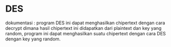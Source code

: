 # DES

dokumentasi : program DES ini dapat menghasilkan chipertext dengan cara decrypt dimana hasil chipertext ini didapatkan dari plaintext dan key yang random, program ini dapat menghasilkan suatu chipertext dengan cara DES dengan key yang random.
